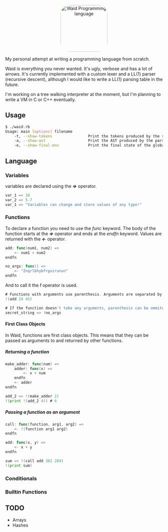 <p align="center" >
<img src="https://raw.githubusercontent.com/TaconeoMental/WaidLang/main/assets/WaidLogo.png" height="150px" alt="Waid Programming language" title="Waid Programming Language" style="border-radius:30px" >
</p>

My personal attempt at writing a programming language from scratch.

Waid is everything you never wanted. It's ugly, verbose and has a lot of arrows.
It's currently implemented with a custom lexer and a LL(1) parser (recursive descent), although I would like to write a LL(1) parsing table in the future.

I'm working on a tree walking interpreter at the moment, but I'm planning to write a VM in C or C++ eventually.

## Usage
```bash
$ ./waid.rb
Usage: main [options] filename
    -t, --show-tokens                Print the tokens produced by the scanner
    -a, --show-ast                   Print the AST produced by the parser
    -e, --show-final-env             Print the final state of the global enviroment
```

## Language
### Variables
variables are declared using the ***=>*** operator.
```go
var_1 => 10
var_2 => 5.7
var_1 => "Variables can change and store values of any type!"
```

### Functions
To declare a function you need to use the *func* keyword. The body of the function starts at the ***=>*** operator and ends at the *endfn* keyword.
Values are returned with the ***<-*** operator.
```go
add: func(num1, num2) =>
    <- num1 + num2
endfn

no_args: func() =>
    <- "Znqrlbhybfrgvzrunun"
endfn
```

And to call it the ***!*** operator is used.
```go
# Functions with arguments use parenthesis. Arguments are separated by spaces.
!(add 24 45)

# If the function doesn't take any arguments, parenthesis can be ommited.
secret_string => !no_args
```
#### First Class Objects
In Waid, functions are first class objects. This means that they can be passed as arguments to and returned by other functions.
##### Returning a function
```go
make_adder: func(num) =>
    adder: func(x) =>
        <- x + num
    endfn
    <- adder
endfn

add_2 => !(make_adder 2)
!(print !(add_2 4)) # 6
```
##### Passing a function as an argument
```go
call: func(function, arg1, arg2) =>
    <- !(function arg1 arg2)
endfn

add: func(x, y) =>
    <- x + y
endfn

sum => !(call add 382 284)
!(print sum)
```

### Conditionals
### Builtin Functions

## TODO
- Arrays
- Hashes
